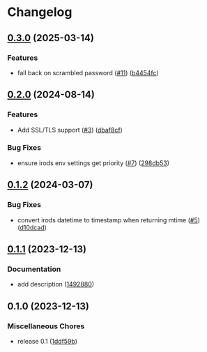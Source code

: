 # Changelog

## [0.3.0](https://github.com/snakemake/snakemake-storage-plugin-irods/compare/v0.2.0...v0.3.0) (2025-03-14)


### Features

* fall back on scrambled password ([#11](https://github.com/snakemake/snakemake-storage-plugin-irods/issues/11)) ([b4454fc](https://github.com/snakemake/snakemake-storage-plugin-irods/commit/b4454fcf16d79d25b2868ef60b3c749dec42cdeb))

## [0.2.0](https://github.com/snakemake/snakemake-storage-plugin-irods/compare/v0.1.2...v0.2.0) (2024-08-14)


### Features

* Add SSL/TLS support ([#3](https://github.com/snakemake/snakemake-storage-plugin-irods/issues/3)) ([dbaf8cf](https://github.com/snakemake/snakemake-storage-plugin-irods/commit/dbaf8cf8936374c5a14bb7178d3434eb7078c883))


### Bug Fixes

* ensure irods env settings get priority ([#7](https://github.com/snakemake/snakemake-storage-plugin-irods/issues/7)) ([298db53](https://github.com/snakemake/snakemake-storage-plugin-irods/commit/298db5320aea8645206c505ddbdd27fd2d56973e))

## [0.1.2](https://github.com/snakemake/snakemake-storage-plugin-irods/compare/v0.1.1...v0.1.2) (2024-03-07)


### Bug Fixes

* convert irods datetime to timestamp when returning mtime ([#5](https://github.com/snakemake/snakemake-storage-plugin-irods/issues/5)) ([d10dcad](https://github.com/snakemake/snakemake-storage-plugin-irods/commit/d10dcadc873fbf8d06e9a593d117044821cdc24f))

## [0.1.1](https://github.com/snakemake/snakemake-storage-plugin-irods/compare/v0.1.0...v0.1.1) (2023-12-13)


### Documentation

* add description ([1492880](https://github.com/snakemake/snakemake-storage-plugin-irods/commit/1492880b228d25460c04db2627954061249582c1))

## 0.1.0 (2023-12-13)


### Miscellaneous Chores

* release 0.1 ([1ddf59b](https://github.com/snakemake/snakemake-storage-plugin-irods/commit/1ddf59b99aa60a033665b258f60b513ee0b9da2b))
